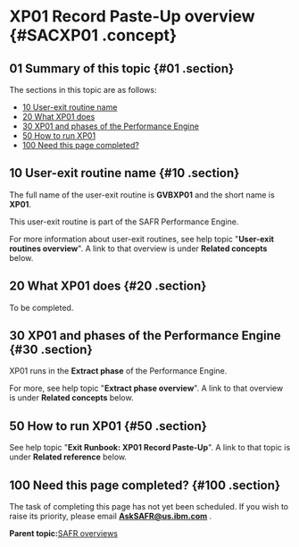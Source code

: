 # XP01 Record Paste-Up overview {#SACXP01 .concept}

## 01 Summary of this topic {#01 .section}

The sections in this topic are as follows:

-   [10 User-exit routine name](SACXP01.md#10)
-   [20 What XP01 does](SACXP01.md#20)
-   [30 XP01 and phases of the Performance Engine](SACXP01.md#30)
-   [50 How to run XP01](SACXP01.md#50)
-   [100 Need this page completed?](SACXP01.md#100)

## 10 User-exit routine name {#10 .section}

The full name of the user-exit routine is **GVBXP01** and the short name is **XP01**.

This user-exit routine is part of the SAFR Performance Engine.

For more information about user-exit routines, see help topic "**User-exit routines overview**". A link to that overview is under **Related concepts** below.

## 20 What XP01 does {#20 .section}

To be completed.

## 30 XP01 and phases of the Performance Engine {#30 .section}

XP01 runs in the **Extract phase** of the Performance Engine.

For more, see help topic "**Extract phase overview**". A link to that overview is under **Related concepts** below.

## 50 How to run XP01 {#50 .section}

See help topic "**Exit Runbook: XP01 Record Paste-Up**". A link to that topic is under **Related reference** below.

## 100 Need this page completed? {#100 .section}

The task of completing this page has not yet been scheduled. If you wish to raise its priority, please email **AskSAFR@us.ibm.com** .

**Parent topic:**[SAFR overviews](../html/AAR450Overviews.md)

